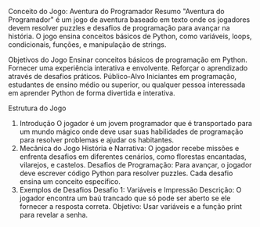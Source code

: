 Conceito do Jogo: Aventura do Programador
Resumo
"Aventura do Programador" é um jogo de aventura baseado em texto onde os jogadores devem resolver puzzles e desafios de programação para avançar na história. O jogo ensina conceitos básicos de Python, como variáveis, loops, condicionais, funções, e manipulação de strings.

Objetivos do Jogo
Ensinar conceitos básicos de programação em Python.
Fornecer uma experiência interativa e envolvente.
Reforçar o aprendizado através de desafios práticos.
Público-Alvo
Iniciantes em programação, estudantes de ensino médio ou superior, ou qualquer pessoa interessada em aprender Python de forma divertida e interativa.

Estrutura do Jogo
1. Introdução
O jogador é um jovem programador que é transportado para um mundo mágico onde deve usar suas habilidades de programação para resolver problemas e ajudar os habitantes.
2. Mecânica do Jogo
História e Narrativa: O jogador recebe missões e enfrenta desafios em diferentes cenários, como florestas encantadas, vilarejos, e castelos.
Desafios de Programação: Para avançar, o jogador deve escrever código Python para resolver puzzles. Cada desafio ensina um conceito específico.
3. Exemplos de Desafios
Desafio 1: Variáveis e Impressão
Descrição: O jogador encontra um baú trancado que só pode ser aberto se ele fornecer a resposta correta.
Objetivo: Usar variáveis e a função print para revelar a senha.
